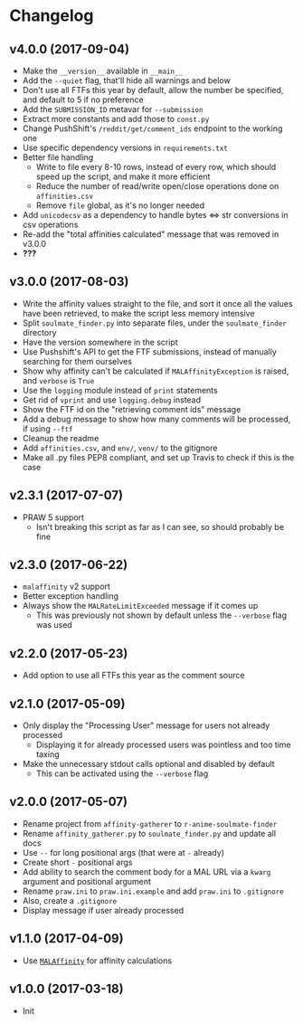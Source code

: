# Changelog


## v4.0.0 (2017-09-04)
* Make the `__version__` available in `__main__`
* Add the `--quiet` flag, that'll hide all warnings and below
* Don't use all FTFs this year by default, allow the number be specified, and
  default to 5 if no preference
* Add the `SUBMISSION_ID` metavar for `--submission`
* Extract more constants and add those to `const.py`
* Change PushShift's `/reddit/get/comment_ids` endpoint to the working one
* Use specific dependency versions in `requirements.txt`
* Better file handling
  * Write to file every 8-10 rows, instead of every row, which should speed up the script,
    and make it more efficient
  * Reduce the number of read/write open/close operations done on `affinities.csv`
  * Remove `file` global, as it's no longer needed
* Add `unicodecsv` as a dependency to handle bytes <=> str conversions in csv operations
* Re-add the "total affinities calculated" message that was removed in v3.0.0
* **???**


## v3.0.0 (2017-08-03)
* Write the affinity values straight to the file, and sort it once all the values
  have been retrieved, to make the script less memory intensive
* Split `soulmate_finder.py` into separate files, under the `soulmate_finder`
  directory
* Have the version somewhere in the script
* Use Pushshift's API to get the FTF submissions, instead of manually searching for
  them ourselves
* Show why affinity can't be calculated if `MALAffinityException` is raised, and
  `verbose` is `True`
* Use the `logging` module instead of `print` statements
* Get rid of `vprint` and use `logging.debug` instead
* Show the FTF id on the "retrieving comment ids" message
* Add a debug message to show how many comments will be processed, if using `--ftf`
* Cleanup the readme
* Add `affinities.csv`, and `env/`, `venv/` to the gitignore
* Make all .py files PEP8 compliant, and set up Travis to check if this is the case


## v2.3.1 (2017-07-07)
* PRAW 5 support
  * Isn't breaking this script as far as I can see, so should probably be fine


## v2.3.0 (2017-06-22)
* `malaffinity` v2 support
* Better exception handling
* Always show the `MALRateLimitExceeded` message if it comes up
  * This was previously not shown by default unless the `--verbose` flag 
    was used


## v2.2.0 (2017-05-23)
* Add option to use all FTFs this year as the comment source


## v2.1.0 (2017-05-09)
* Only display the "Processing User" message for users not already processed
  * Displaying it for already processed users was pointless and too time taxing
* Make the unnecessary stdout calls optional and disabled by default
  * This can be activated using the `--verbose` flag


## v2.0.0 (2017-05-07)
* Rename project from `affinity-gatherer` to `r-anime-soulmate-finder`
* Rename `affinity_gatherer.py` to `soulmate_finder.py` and update all docs
* Use `--` for long positional args (that were at `-` already)
* Create short `-` positional args
* Add ability to search the comment body for a MAL URL via a `kwarg` 
  argument and positional argument
* Rename `praw.ini` to `praw.ini.example` and add `praw.ini` to `.gitignore`
* Also, create a `.gitignore`
* Display message if user already processed


## v1.1.0 (2017-04-09)
* Use [`MALAffinity`](https://github.com/erkghlerngm44/malaffinity)
  for affinity calculations


## v1.0.0 (2017-03-18)
* Init
